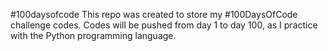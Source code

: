 #100daysofcode
This repo was created to store my #100DaysOfCode challenge codes. Codes will be pushed from day 1 to day 100, as I practice with the Python programming language.
